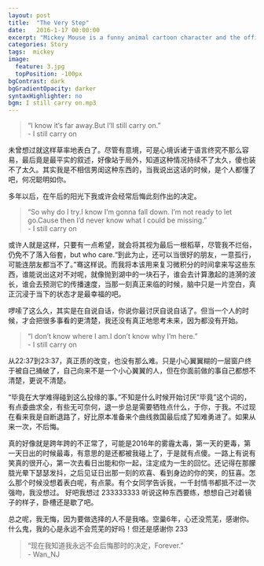```yaml
---
layout: post
title:  "The Very Step"
date:   2016-1-17 00:00:00
excerpt: "Mickey Mouse is a funny animal cartoon character and the official mascot of..."
categories: Story
tags:  mickey
image:
  feature: 3.jpg
  topPosition: -100px
bgContrast: dark
bgGradientOpacity: darker
syntaxHighlighter: no
bgm: I still carry on.mp3
---
```

<blockquote class="u--startsWithDoubleQuote">“I know it’s far away.But I’ll still carry on.” <br/> - I still carry on</blockquote>

未曾想过就这样草率地表白了。尽管有意境，可是心境诉诸于语言终究不那么容易，最后竟是最平实的叙述，好像站于局外，知道这种情况持续不了太久，傻也装不了太久。其实我是不相信男闺这种东西的，当我说出这话的时候，是个人都懂了吧，何况聪明如你。

多年以后，在午后的阳光下我或许会经常后悔此刻作出的决定。

<blockquote class="u--startsWithDoubleQuote">“So why do I try.I know I’m gonna fall down.
I’m not ready to let go.Cause then I’d never know what I could be missing.” <br/> - I still carry on</blockquote>

或许人就是这样，只要有一点希望，就会将其视为最后一根稻草，尽管我不烂俗，仍免不了落入俗套，but who care.“到此为止，还可以当很好的朋友，一意孤行，可能连朋友都当不了。”骞这样说。而我将本该用来复习微积分的时间拿来写这些东西，谁能说出这对不对呢，就像抛到湖中的一块石子，谁会去计算激起的涟漪的波长，谁会去预测它的传播速度，当那一刻真正来临的时候，脑中只是一片空白，真正沉浸于当下的状态才是最幸福的吧。

啰嗦了这么久，其实是在自说自话，你说你最讨厌自说自话了。但当一个人的时候，才会把很多事看的更清楚，我还没有真正地思考未来，因为都没有开始。
<blockquote class="u--startsWithDoubleQuote">“I don’t know where I am.I don’t know why I’m here.” <br/> - I still carry on</blockquote>

从22:37到23:37，真正质的改变，也没有那么难。只是小心翼翼糊的一层窗户终于被自己捅破了，自己向来不是一个小心翼翼的人，但在你面前做的事自己都想不清楚，更说不清楚。

“毕竟在大学难得碰到这么投缘的事。”不知是什么时候开始讨厌“毕竟”这个词的，有点委曲求全，有些无可奈何，退一步总是需要牺牲点什么，于你，于我。不过现在看来我是自断退路了，好比原本准备来个曲线救国最后成了知难勇进了。如果从来一次，不后悔。

真的好像就是跨年跨的不正常了，可能是2016年的雾霾太毒，第一天的更毒，第一天日出的时候最毒，有意思的是还都被我碰上了，于是就有点傻。一路上有说有笑真的很开心，第一次去看日出能和你一起，注定成为一生的回忆。还记得在那朦胧光晕下瑟瑟发抖，之后见证日出那一刻的欢喜、看到身边的你的笑，的狂喜。怎么那个时候没想着表白呢，有点蒙。有个女同学告诉我，一千封情书都抵不过一次强吻，我没想过。   好吧我想过 233333333 听说这种东西要练，想想自己对着镜子的样子，卧槽还是歇了吧。

总之呢，我无悔，因为要做选择的人不是我咯。空巢6年，心还没荒芜，感谢你。什么鬼，我的心是永远不会荒芜的好吗！但还是感谢你  233

<blockquote class="largeQuote">“现在我知道我永远不会后悔那时的决定，Forever.” <br/>- Wan_NJ</blockquote>